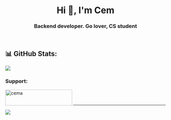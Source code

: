 <h1 align="center">Hi 👋, I'm Cem</h1>
<h3 align="center">Backend developer. Go lover, CS student</h3>

<br/>

<h2 align="left">📊 GitHub Stats:</h2>

![](https://github-readme-streak-stats.herokuapp.com/?user=CemAkan&theme=dark&hide_border=false)<br/>

<h3 align="left">Support:</h3>
<p><a href="https://www.buymeacoffee.com/cema"> <img align="left" src="https://cdn.buymeacoffee.com/buttons/v2/default-yellow.png" height="50" width="210" alt="cema" /></a></p><br><br>

---
[![](https://visitcount.itsvg.in/api?id=CemAkan&icon=0&color=0)](https://visitcount.itsvg.in)
